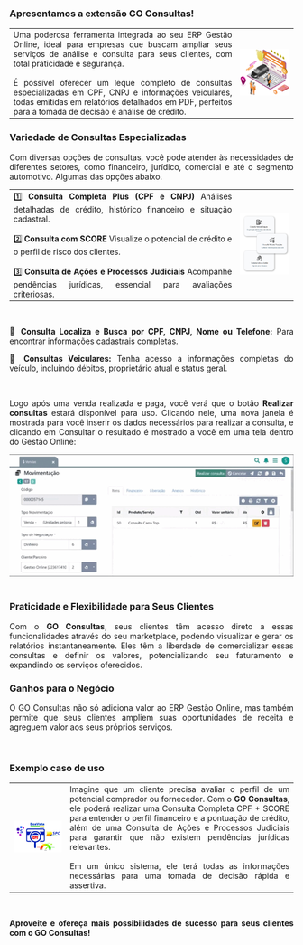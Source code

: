 <div style="text-align: justify">

### Apresentamos a extensão GO Consultas!

| | |
|-|-|
|Uma poderosa ferramenta integrada ao seu ERP Gestão Online, ideal para empresas que buscam ampliar seus serviços de análise e consulta para seus clientes, com total praticidade e segurança. <br><br>É possível oferecer um leque completo de consultas especializadas em CPF, CNPJ e informações veiculares, todas emitidas em relatórios detalhados em PDF, perfeitos para a tomada de decisão e análise de crédito. |<div><img src="https://github.com/Gestao-Online/public-docs/blob/51e64c7416c0260a30bd18d94c4f0df6d0d901f3/erp-v2/assets/marketplace/go_consulta/extensao_go_consultas_01.png?raw=true" alt="0" width="400"></div> |

### Variedade de Consultas Especializadas

Com diversas opções de consultas, você pode atender às necessidades de diferentes setores, como financeiro, jurídico, comercial e até o segmento automotivo. Algumas das opções abaixo.

| | |
|-|-|
|1️⃣ **Consulta Completa Plus (CPF e CNPJ)** Análises detalhadas de crédito, histórico financeiro e situação cadastral.<br><br>2️⃣ **Consulta com SCORE** Visualize o potencial de crédito e o perfil de risco dos clientes.<br><br>3️⃣ **Consulta de Ações e Processos Judiciais** Acompanhe pendências jurídicas, essencial para avaliações criteriosas.|<div><img src="https://github.com/Gestao-Online/public-docs/blob/c182c1d3686207f6ceb78182327c2ed6fd4c0bb7/erp-v2/assets/marketplace/go_consulta/card_consulta_veiculos.png?raw=true" alt="0" width="200"></div>|

<br>

🔎 **Consulta Localiza e Busca por CPF, CNPJ, Nome ou Telefone:** Para encontrar informações cadastrais completas.

🚗 **Consultas Veiculares:** Tenha acesso a informações completas do veículo, incluindo débitos, proprietário atual e status geral.

<br>

Logo após uma venda realizada e paga, você verá que o botão **Realizar consultas** estará disponível para uso. Clicando nele, uma nova janela é mostrada para você inserir os dados necessários para realizar a consulta, e clicando em Consultar o resultado é mostrado a você em uma tela dentro do Gestão Online:

<div style="text-align: center">
    <img src="https://github.com/Gestao-Online/public-docs/blob/5ea51f9fde366c084e00937f01cf772cbaae1e27/erp-v2/marketplace/extensions/br.com.api.consult.gestao-online/assets/app_goconsulta_01.gif?raw=true" alt="0" width="800"> 
</div>

<br>

### Praticidade e Flexibilidade para Seus Clientes

Com o **GO Consultas**, seus clientes têm acesso direto a essas funcionalidades através do seu marketplace, podendo visualizar e gerar os relatórios instantaneamente. Eles têm a liberdade de comercializar essas consultas e definir os valores, potencializando seu faturamento e expandindo os serviços oferecidos.

### Ganhos para o Negócio

O GO Consultas não só adiciona valor ao ERP Gestão Online, mas também permite que seus clientes ampliem suas oportunidades de receita e agreguem valor aos seus próprios serviços.

<br>

### Exemplo caso de uso

| | |
|-|-|
|![](https://github.com/Gestao-Online/public-docs/blob/8593f786dd7a915aa9ef04ea677079242ecf0398/erp-v2/assets/marketplace/go_consulta/spc_serasa_score_modelo.png?raw=true)  | Imagine que um cliente precisa avaliar o perfil de um potencial comprador ou fornecedor. Com o **GO Consultas**, ele poderá realizar uma Consulta Completa CPF + SCORE para entender o perfil financeiro e a pontuação de crédito, além de uma Consulta de Ações e Processos Judiciais para garantir que não existem pendências jurídicas relevantes.<br><br>Em um único sistema, ele terá todas as informações necessárias para uma tomada de decisão rápida e assertiva. |

<br>

**Aproveite e ofereça mais possibilidades de sucesso para seus clientes com o GO Consultas!**

</div>